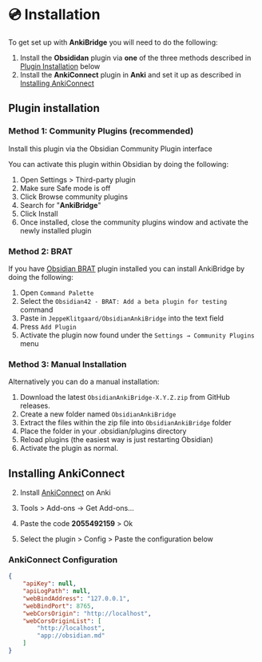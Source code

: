 # 💿 Installation

To get set up with **AnkiBridge** you will need to do the following:

1. Install the **Obsididan** plugin via **one** of the three methods described in [Plugin Installation](#plugin-installation) below
2. Install the **AnkiConnect** plugin in **Anki** and set it up as described in [Installing AnkiConnect](#installing-ankiconnect)

## Plugin installation
### Method 1: Community Plugins (recommended)

Install this plugin via the Obsidian Community Plugin interface

You can activate this plugin within Obsidian by doing the following:

1. Open Settings > Third-party plugin
2. Make sure Safe mode is off
3. Click Browse community plugins
4. Search for "**AnkiBridge**"
5. Click Install
6. Once installed, close the community plugins window and activate the newly installed plugin

### Method 2: BRAT

If you have [Obsidian BRAT](https://github.com/TfTHacker/obsidian42-brat) plugin installed you can install AnkiBridge by doing the following:

1. Open `Command Palette`
2. Select the `Obsidian42 - BRAT: Add a beta plugin for testing` command
3. Paste in `JeppeKlitgaard/ObsidianAnkiBridge` into the text field
4. Press `Add Plugin`
5. Activate the plugin now found under the `Settings → Community Plugins` menu

### Method 3: Manual Installation

Alternatively you can do a manual installation:

1. Download the latest `ObsidianAnkiBridge-X.Y.Z.zip` from GitHub releases.
2. Create a new folder named `ObsidianAnkiBridge`
3. Extract the files within the zip file into `ObsidianAnkiBridge` folder
4. Place the folder in your .obsidian/plugins directory
5. Reload plugins (the easiest way is just restarting Obsidian)
6. Activate the plugin as normal.

## Installing AnkiConnect

2. Install [AnkiConnect](https://ankiweb.net/shared/info/2055492159) on Anki

1. Tools > Add-ons -> Get Add-ons...
2. Paste the code **2055492159** > Ok
3. Select the plugin > Config > Paste the configuration below

### AnkiConnect Configuration

```json
{
    "apiKey": null,
    "apiLogPath": null,
    "webBindAddress": "127.0.0.1",
    "webBindPort": 8765,
    "webCorsOrigin": "http://localhost",
    "webCorsOriginList": [
        "http://localhost",
        "app://obsidian.md"
    ]
}
```
